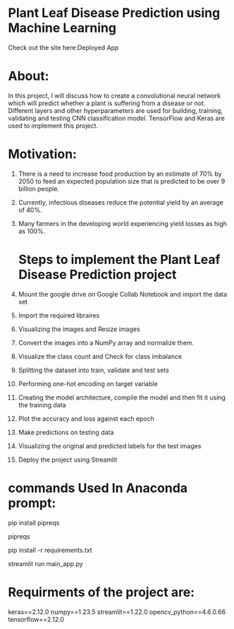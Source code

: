 # Plant Leaf Disease Prediction using Machine Learning 
Check out the site here:Deployed App
# About:
In this project, I will discuss how to create a convolutional neural network which will predict whether a plant is suffering from a disease or not. 
Different layers and other hyperparameters are used for building, training, validating and testing CNN classification model. 
TensorFlow and Keras are used to implement this project. 
 # Motivation:
1. There is a need to increase food production by an estimate of 70% by 2050 to feed an expected population size that is predicted to be over 9 billion people. 
2. Currently, infectious diseases reduce the potential yield by an average of 40%.
3. Many farmers in the developing world experiencing yield losses as high as 100%.
   
    # Steps to implement the Plant Leaf Disease Prediction project
1. Mount the google drive on Google Collab Notebook and import the data set
2. Import the required libraires
3. Visualizing the images and Resize images
4. Convert the images into a NumPy array and normalize them. 
5. Visualize the class count and Check for class imbalance 
6. Splitting the dataset into train, validate and test sets
7. Performing one-hot encoding on target variable
8. Creating the model architecture, compile the model and then fit it using the training data
9. Plot the accuracy and loss against each epoch
10. Make predictions on testing data 
11. Visualizing the original and predicted labels for the test images
12. Deploy the project using Streamlit 

 # commands Used In Anaconda prompt:
pip install pipreqs

pipreqs

pip install -r requirements.txt

streamlit run main_app.py

 # Requirments of the project are:
keras==2.12.0
numpy==1.23.5
streamlit==1.22.0
opencv_python==4.6.0.66
tensorflow==2.12.0

